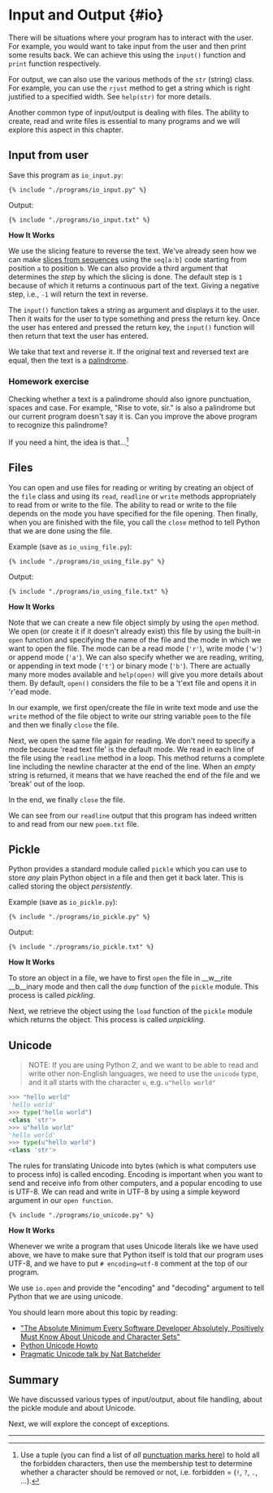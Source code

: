 # Input and Output {#io}

There will be situations where your program has to interact with the user. For example, you would want to take input from the user and then print some results back. We can achieve this using the `input()` function and `print` function respectively.

For output, we can also use the various methods of the `str` (string) class. For example, you can use the `rjust` method to get a string which is right justified to a specified width. See `help(str)` for more details.

Another common type of input/output is dealing with files. The ability to create, read and write files is essential to many programs and we will explore this aspect in this chapter.

## Input from user

Save this program as `io_input.py`:

<pre><code class="lang-python">{% include "./programs/io_input.py" %}</code></pre>

Output:

<pre><code>{% include "./programs/io_input.txt" %}</code></pre>

**How It Works**

We use the slicing feature to reverse the text. We've already seen how we can make [slices from sequences](./data_structures.md#sequence) using the `seq[a:b]` code starting from position `a` to position `b`. We can also provide a third argument that determines the _step_ by which the slicing is done. The default step is `1` because of which it returns a continuous part of the text. Giving a negative step, i.e., `-1` will return the text in reverse.

The `input()` function takes a string as argument and displays it to the user. Then it waits for the user to type something and press the return key. Once the user has entered and pressed the return key, the `input()` function will then return that text the user has entered.

We take that text and reverse it. If the original text and reversed text are equal, then the text is a [palindrome](http://en.wiktionary.org/wiki/palindrome).

### Homework exercise

Checking whether a text is a palindrome should also ignore punctuation, spaces and case. For example, "Rise to vote, sir." is also a palindrome but our current program doesn't say it is. Can you improve the above program to recognize this palindrome?

If you need a hint, the idea is that...[^1]

## Files

You can open and use files for reading or writing by creating an object of the `file` class and using its `read`, `readline` or `write` methods appropriately to read from or write to the file. The ability to read or write to the file depends on the mode you have specified for the file opening. Then finally, when you are finished with the file, you call the `close` method to tell Python that we are done using the file.

Example (save as `io_using_file.py`):

<pre><code class="lang-python">{% include "./programs/io_using_file.py" %}</code></pre>

Output:

<pre><code>{% include "./programs/io_using_file.txt" %}</code></pre>

**How It Works**

Note that we can create a new file object simply by using the `open` method.  We open (or create it if it doesn't already exist) this file by using the built-in `open` function and specifying the name of the file and the mode in which we want to open the file. The mode can be a read mode (`'r'`), write mode (`'w'`) or append mode (`'a'`). We can also specify whether we are reading, writing, or appending in text mode (`'t'`) or binary mode (`'b'`). There are actually many more modes available and `help(open)` will give you more details about them. By default, `open()` considers the file to be a 't'ext file and opens it in 'r'ead mode.

In our example, we first open/create the file in write text mode and use the `write` method of the file object to write  our string variable `poem` to the file and then we finally `close` the file.

Next, we open the same file again for reading. We don't need to specify a mode because 'read text file' is the default mode. We read in each line of the file using the `readline` method in a loop. This method returns a complete line including the newline character at the end of the line. When an _empty_ string is returned, it means that we have reached the end of the file and we 'break' out of the loop.

In the end, we finally `close` the file.

We can see from our `readline` output that this program has indeed written to and read from our new `poem.txt` file.

## Pickle

Python provides a standard module called `pickle` which you can use to store _any_ plain Python object in a file and then get it back later. This is called storing the object *persistently*.

Example (save as `io_pickle.py`):

<pre><code class="lang-python">{% include "./programs/io_pickle.py" %}</code></pre>

Output:

<pre><code>{% include "./programs/io_pickle.txt" %}</code></pre>

**How It Works**

To store an object in a file, we have to first `open` the file in __w__rite __b__inary mode and then call the `dump` function of the `pickle` module. This process is called _pickling_.

Next, we retrieve the object using the `load` function of the `pickle` module which returns the object. This process is called _unpickling_.

## Unicode


> NOTE: If you are using Python 2, and we want to be able to read and write other non-English languages, we need to use the `unicode` type, and it all starts with the character `u`, e.g. `u"hello world"`

```python
>>> "hello world"
'hello world'
>>> type("hello world")
<class 'str'>
>>> u"hello world"
'hello world'
>>> type(u"hello world")
<class 'str'>
```

The rules for translating Unicode into bytes (which is what computers use to process info) is called encoding.  Encoding is important when you want to send and receive info from other computers, and a popular encoding to use is UTF-8.  We can read and write in UTF-8 by using a simple keyword argument in our `open function`.

<pre><code class="lang-python">{% include "./programs/io_unicode.py" %}</code></pre>

**How It Works**


Whenever we write a program that uses Unicode literals like we have used above, we have to make sure that Python itself is told that our program uses UTF-8, and we have to put `# encoding=utf-8` comment at the top of our program.

We use `io.open` and provide the "encoding" and "decoding" argument to tell Python that we are using unicode.

You should learn more about this topic by reading:

- ["The Absolute Minimum Every Software Developer Absolutely, Positively Must Know About Unicode and Character Sets"](http://www.joelonsoftware.com/articles/Unicode.html)
- [Python Unicode Howto](http://docs.python.org/3/howto/unicode.html)
- [Pragmatic Unicode talk by Nat Batchelder](http://nedbatchelder.com/text/unipain.html)

## Summary

We have discussed various types of input/output, about file handling, about the pickle module and about Unicode.

Next, we will explore the concept of exceptions.

---

[^1]: Use a tuple (you can find a list of _all_ [punctuation marks here](http://grammar.ccc.commnet.edu/grammar/marks/marks.htm)) to hold all the forbidden characters, then use the membership test to determine whether a character should be removed or not, i.e. forbidden = (`!`, `?`, `.`, ...).
